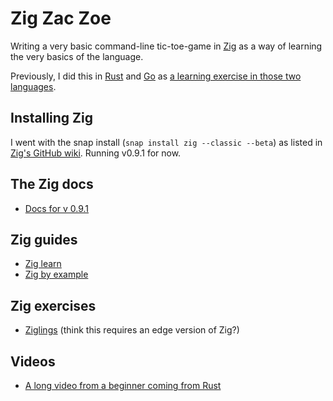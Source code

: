 # Zig Zac Zoe

Writing a very basic command-line tic-toe-game in [Zig](https://ziglang.org) as a way of learning the very basics of the language.

Previously, I did this in [Rust](https://github.com/sts10/rusty-tac) and [Go](https://github.com/sts10/tic-tac-go) as [a learning exercise in those two languages](https://sts10.github.io/2017/11/18/trying-go-and-rust.html).

## Installing Zig
I went with the snap install (`snap install zig --classic --beta`) as listed in [Zig's GitHub wiki](https://github.com/ziglang/zig/wiki/Install-Zig-from-a-Package-Manager). Running v0.9.1 for now.

## The Zig docs
* [Docs for v 0.9.1](https://ziglang.org/documentation/0.9.1/)
<!-- https://ziglang.org/documentation/master/std/#root -->

## Zig guides
* [Zig learn](https://ziglearn.org/)
* [Zig by example](https://zig-by-example.com/)

## Zig exercises
* [Ziglings](https://github.com/ratfactor/ziglings) (think this requires an edge version of Zig?)

## Videos
* [A long video from a beginner coming from Rust](https://www.youtube.com/watch?v=O4UYT-brgrc)
